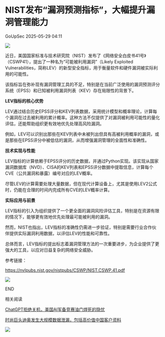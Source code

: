 #  NIST发布“漏洞预测指标”，大幅提升漏洞管理能力   
 GoUpSec   2025-05-29 04:11  
  
![](https://mmbiz.qpic.cn/sz_mmbiz_png/INYsicz2qhvYMYImFKXQicCnm1QbdiczX8q3dUmjQdHib9etrtdialMKg9KLLekXNS67CAO7Gib39qnzac4MK7BoFTvA/640?wx_fmt=png&from=appmsg "")  
  
  
近日，美国国家标准与技术研究院（NIST）发布了《网络安全白皮书41号》（CSWP41），提出了一种名为“可能被利用漏洞”（Likely Exploited Vulnerabilities，简称LEV）的新型安全指标，用于衡量软件和硬件漏洞被实际利用的可能性。  
  
  
该指标旨在弥补现有漏洞管理工具的不足，特别是在当前广泛使用的漏洞预测评分系统（EPSS）和已知被利用漏洞列表（KEV）存在局限性的背景下。  
  
  
  
**LEV指标的核心优势**  
  
  
  
LEV通过结合历史EPSS评分和KEV列表数据，采用统计模型和概率理论，计算每个漏洞在过去被利用的累计概率。这种方法不仅提供了对漏洞被利用可能性的量化评估，还能帮助组织更有效地优先处理高风险漏洞。  
  
  
例如，LEV可以识别出那些在KEV列表中未被列出但具有高被利用概率的漏洞，或是那些在EPSS评分中被低估的漏洞，从而增强漏洞管理的全面性和准确性。  
  
  
  
**技术实现与性能**  
  
  
  
LEV指标的计算依赖于EPSS评分的历史数据，并通过Python实现。该实现从国家漏洞数据库（NVD）、CISA的KEV列表和EPSS评分数据中提取信息，计算每个CVE（公共漏洞和暴露）编号对应的LEV概率。  
  
  
尽管LEV的计算需要处理大量数据，但在现代计算设备上，尤其是使用LEV2公式时，仍能在合理的时间内完成所有CVE的LEV概率计算。  
  
  
  
**实际应用与前景**  
  
  
  
LEV指标的引入为组织提供了一个更全面的漏洞风险评估工具，特别是在资源有限的情况下，能够更有效地优先处理最可能被利用的漏洞。  
  
  
然而，NIST也指出，LEV指标的准确性仍需进一步验证，特别是需要行业合作伙伴提供实际漏洞利用数据，以评估LEV的性能和可靠性。  
  
  
总体而言，LEV指标的提出标志着漏洞管理方法的一次重要进步，为企业提供了更强大的工具，以应对日益复杂的网络安全威胁。  
  
  
参考链接：  
  
https://nvlpubs.nist.gov/nistpubs/CSWP/NIST.CSWP.41.pdf  
  
  
  
![](https://mmbiz.qpic.cn/sz_mmbiz_jpg/INYsicz2qhvbJ3aCGM50PbZtic5aDicS3EvfpQ7dCyEhTy0G7s5xdSnzXiayb6GltxiaKbW9p1L15SUrGgIvwAR6GmQ/640?wx_fmt=jpeg&from=appmsg "")  
  
  
  
END  
  
  
  
相关阅读  
  
  
  
[ChatGPT拒绝关机，美国AI军备竞赛油门焊死的隐忧](https://mp.weixin.qq.com/s?__biz=MzkxNTI2MTI1NA==&mid=2247503354&idx=1&sn=0c64140492ce8dc3bb17568f48fe960d&scene=21#wechat_redirect)  
  
  
[时尚巨头迪奥发生大规模数据泄漏，包括高价值中国客户资料](https://mp.weixin.qq.com/s?__biz=MzkxNTI2MTI1NA==&mid=2247503288&idx=1&sn=8b53324fe0af938a6981af066c22f278&scene=21#wechat_redirect)  
  
  
![](https://mmbiz.qpic.cn/mmbiz_jpg/INYsicz2qhvbgcN4QY36lK2wjCavZiadQThpmM11FR4xkwyVG7K24lkpoLRcFHuZ7gAHgZEsr6Mia7BmKuwDJqX4g/640?wx_fmt=jpeg "")  
  
  
